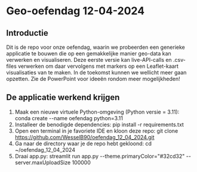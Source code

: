 # Geo-oefendag 12-04-2024

## Introductie
Dit is de repo voor onze oefendag, waarin we probeerden een generieke applicatie te bouwen die op een gemakkelijke manier geo-data kan verwerken en visualiseren. Deze eerste versie kan live-API-calls en .csv-files verwerken om daar vervolgens met markers op een Leaflet-kaart visualisaties van te maken. In de toekomst kunnen we wellicht meer gaan opzetten. Zie de PowerPoint voor ideeën rondom meer mogelijkheden!

## De applicatie werkend krijgen
1. Maak een nieuwe virtuele Python-omgeving (Python versie = 3.11): conda create --name oefendag python=3.11
2. Installeer de benodigde dependencies: pip install -r requirements.txt
3. Open een terminal in je favoriete IDE en kloon deze repo: git clone https://github.com/WesselB90/oefendag_12_04_2024.git
4. Ga naar de directory waar je de repo hebt gekloond: cd ~/oefendag_12_04_2024
5. Draai app.py: streamlit run app.py --theme.primaryColor="#32cd32" --server.maxUploadSize 100000